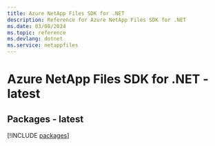 ```yaml
---
title: Azure NetApp Files SDK for .NET
description: Reference for Azure NetApp Files SDK for .NET
ms.date: 03/08/2024
ms.topic: reference
ms.devlang: dotnet
ms.service: netappfiles
---
```

# Azure NetApp Files SDK for .NET - latest
## Packages - latest
[!INCLUDE [packages](netapp-files-index.md)]